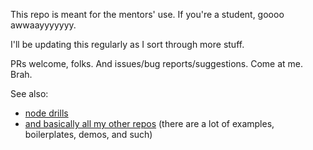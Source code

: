 This repo is meant for the mentors' use. If you're a student, goooo awwaayyyyyyy.

I'll be updating this regularly as I sort through more stuff.

PRs welcome, folks. And issues/bug reports/suggestions. Come at me. Brah.

See also:
* [node drills](https://github.com/zacanger/node-drills)
* [and basically all my other repos](https://github.com/zacanger?tab=repositories)
  (there are a lot of examples, boilerplates, demos, and such)

